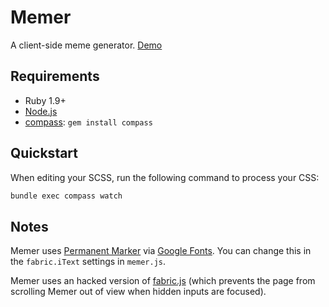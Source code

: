# Memer

A client-side meme generator. [Demo](http://andycochran.github.io/memer/)

## Requirements

  * Ruby 1.9+
  * [Node.js](http://nodejs.org)
  * [compass](http://compass-style.org/): `gem install compass`

## Quickstart

When editing your SCSS, run the following command to process your CSS:

```bash
bundle exec compass watch
```

## Notes

Memer uses [Permanent Marker](https://www.google.com/fonts/specimen/Permanent+Marker) via [Google Fonts](https://www.google.com/fonts). You can change this in the `fabric.iText` settings in `memer.js`. 

Memer uses an hacked version of [fabric.js](http://fabricjs.com/) (which prevents the page from scrolling Memer out of view when hidden inputs are focused).
